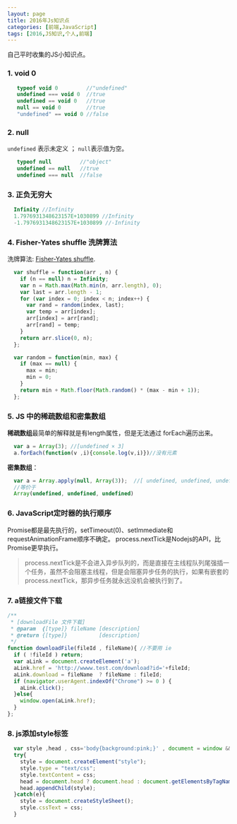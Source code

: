 ```yaml
---
layout: page
title: 2016年Js知识点
categories: [前端,JavaScript]
tags: [2016,JS知识,个人,前端]
---
```


自己平时收集的JS小知识点。

### 1. void 0
```js
   typeof void 0  		 //"undefined"
   undefined === void 0  //true
   undefined == void 0   //true
   null == void 0        //true
   "undefined" == void 0 //false
```

### 2. null
`undefined` 表示未定义 ； `null`表示值为空。

```js
   typeof null         //"object"
   undefined == null   //true
   undefined === null  //false
```

### 3. 正负无穷大
```js
  Infinity //Infinity
  1.7976931348623157E+1030899 //Infinity
  -1.7976931348623157E+1030899 //-Infinity
```

### 4. Fisher-Yates shuffle 洗牌算法
洗牌算法: [Fisher-Yates shuffle](http://en.wikipedia.org/wiki/Fisher–Yates_shuffle).

```js
  var shuffle = function(arr , n) {
    if (n == null) n = Infinity;
    var n = Math.max(Math.min(n, arr.length), 0);
    var last = arr.length - 1;
    for (var index = 0; index < n; index++) {
      var rand = random(index, last);
      var temp = arr[index];
      arr[index] = arr[rand];
      arr[rand] = temp;
    }
    return arr.slice(0, n);
  };

  var random = function(min, max) {
    if (max == null) {
      max = min;
      min = 0;
    }
    return min + Math.floor(Math.random() * (max - min + 1));
  };
```

### 5. JS 中的稀疏数组和密集数组
**稀疏数组**最简单的解释就是有length属性，但是无法通过 forEach遍历出来。

```js
  var a = Array(3); //[undefined × 3]
  a.forEach(function(v ,i){console.log(v,i)})//没有元素  
```

**密集数组**：

```js
  var a = Array.apply(null, Array(3));  //[ undefined, undefined, undefined ]
  //等价于
  Array(undefined, undefined, undefined)
```

### 6. JavaScript定时器的执行顺序
Promise都是最先执行的，setTimeout(0)、setImmediate和requestAnimationFrame顺序不确定。
process.nextTick是Nodejs的API，比Promise更早执行。

>   process.nextTick是不会进入异步队列的，而是直接在主线程队列尾强插一个任务，虽然不会阻塞主线程，但是会阻塞异步任务的执行，如果有嵌套的process.nextTick，那异步任务就永远没机会被执行到了。

### 7. a链接文件下载
```js
/**
 * [downloadFile 文件下载]
 * @param  {[type]} fileName [description]
 * @return {[type]}          [description]
 */
function downloadFile(fileId , fileName){ //不要用 ie
  if ( !fileId ) return;
  var aLink = document.createElement('a');
  aLink.href = 'http://wwww.test.com/download?id='+fileId;
  aLink.download = fileName  ? fileName : fileId;
  if (navigator.userAgent.indexOf("Chrome") >= 0 ) {
    aLink.click();
  }else{
    window.open(aLink.href);
  }
};
```

### 8. js添加style标签
```js
  var style ,head , css='body{background:pink;}' , document = window && window.document;
  try{
    style = document.createElement("style");
    style.type = "text/css";
    style.textContent = css;
    head = document.head ? document.head : document.getElementsByTagName('head')[0];
    head.appendChild(style);
  }catch(e){
    style = document.createStyleSheet();
    style.cssText = css;
  }
```